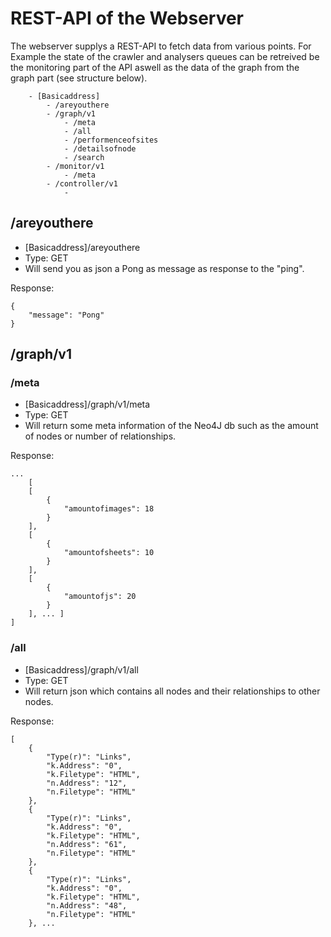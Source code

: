 # REST-API of the Webserver

The webserver supplys a REST-API to fetch data from various points. For Example the state of the crawler and analysers queues can be retreived be the monitoring part of the API aswell as the data of the graph from the graph part (see structure below).

```apistructure
    - [Basicaddress]
        - /areyouthere 
        - /graph/v1   
            - /meta 
            - /all
            - /performenceofsites
            - /detailsofnode 
            - /search
        - /monitor/v1
            - /meta
        - /controller/v1
            - 
```

## /areyouthere

- [Basicaddress]/areyouthere
- Type: GET
- Will send you as json a Pong as message as response to the "ping".

Response: 
```
{
    "message": "Pong"
}
```

## /graph/v1

### /meta 

- [Basicaddress]/graph/v1/meta
- Type: GET
- Will return some meta information of the Neo4J db such as the amount of nodes or number of relationships.

Response: 
```
...
    [
    [
        {
            "amountofimages": 18
        }
    ],
    [
        {
            "amountofsheets": 10
        }
    ],
    [
        {
            "amountofjs": 20
        }
    ], ... ]
]
```
### /all

- [Basicaddress]/graph/v1/all
- Type: GET
- Will return json which contains all nodes and their relationships to other nodes.

Response: 
```
[
    {
        "Type(r)": "Links",
        "k.Address": "0",
        "k.Filetype": "HTML",
        "n.Address": "12",
        "n.Filetype": "HTML"
    },
    {
        "Type(r)": "Links",
        "k.Address": "0",
        "k.Filetype": "HTML",
        "n.Address": "61",
        "n.Filetype": "HTML"
    },
    {
        "Type(r)": "Links",
        "k.Address": "0",
        "k.Filetype": "HTML",
        "n.Address": "48",
        "n.Filetype": "HTML"
    }, ...
```